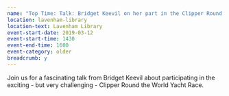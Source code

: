 ```yaml
---
name: "Top Time: Talk: Bridget Keevil on her part in the Clipper Round the World race"
location: lavenham-library
location-text: Lavenham Library
event-start-date: 2019-03-12
event-start-time: 1430
event-end-time: 1600
event-category: older
breadcrumb: y
---
```


Join us for a fascinating talk from Bridget Keevil about participating in the exciting - but very challenging - Clipper Round the World Yacht Race.
